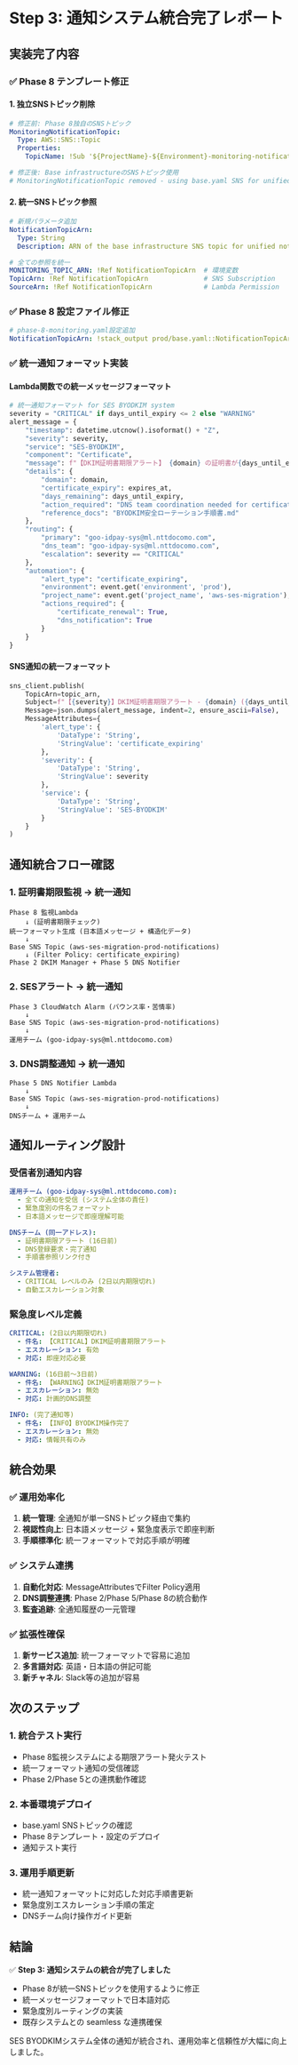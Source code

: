 # Step 3: 通知システム統合完了レポート

## 実装完了内容

### ✅ **Phase 8 テンプレート修正**

#### 1. 独立SNSトピック削除
```yaml
# 修正前: Phase 8独自のSNSトピック
MonitoringNotificationTopic:
  Type: AWS::SNS::Topic
  Properties:
    TopicName: !Sub '${ProjectName}-${Environment}-monitoring-notifications'

# 修正後: Base infrastructureのSNSトピック使用
# MonitoringNotificationTopic removed - using base.yaml SNS for unified notifications
```

#### 2. 統一SNSトピック参照
```yaml
# 新規パラメータ追加
NotificationTopicArn:
  Type: String
  Description: ARN of the base infrastructure SNS topic for unified notifications

# 全ての参照を統一
MONITORING_TOPIC_ARN: !Ref NotificationTopicArn  # 環境変数
TopicArn: !Ref NotificationTopicArn              # SNS Subscription
SourceArn: !Ref NotificationTopicArn             # Lambda Permission
```

### ✅ **Phase 8 設定ファイル修正**

```yaml
# phase-8-monitoring.yaml設定追加
NotificationTopicArn: !stack_output prod/base.yaml::NotificationTopicArn  # Unified notification system
```

### ✅ **統一通知フォーマット実装**

#### Lambda関数での統一メッセージフォーマット
```python
# 統一通知フォーマット for SES BYODKIM system
severity = "CRITICAL" if days_until_expiry <= 2 else "WARNING"
alert_message = {
    "timestamp": datetime.utcnow().isoformat() + "Z",
    "severity": severity,
    "service": "SES-BYODKIM", 
    "component": "Certificate",
    "message": f"【DKIM証明書期限アラート】 {domain} の証明書が{days_until_expiry}日後に期限切れとなります。DNS調整が必要です。",
    "details": {
        "domain": domain,
        "certificate_expiry": expires_at,
        "days_remaining": days_until_expiry,
        "action_required": "DNS team coordination needed for certificate renewal",
        "reference_docs": "BYODKIM安全ローテーション手順書.md"
    },
    "routing": {
        "primary": "goo-idpay-sys@ml.nttdocomo.com",
        "dns_team": "goo-idpay-sys@ml.nttdocomo.com",
        "escalation": severity == "CRITICAL"
    },
    "automation": {
        "alert_type": "certificate_expiring",
        "environment": event.get('environment', 'prod'),
        "project_name": event.get('project_name', 'aws-ses-migration'),
        "actions_required": {
            "certificate_renewal": True,
            "dns_notification": True
        }
    }
}
```

#### SNS通知の統一フォーマット
```python
sns_client.publish(
    TopicArn=topic_arn,
    Subject=f"【{severity}】DKIM証明書期限アラート - {domain} ({days_until_expiry}日後)",
    Message=json.dumps(alert_message, indent=2, ensure_ascii=False),
    MessageAttributes={
        'alert_type': {
            'DataType': 'String',
            'StringValue': 'certificate_expiring'
        },
        'severity': {
            'DataType': 'String', 
            'StringValue': severity
        },
        'service': {
            'DataType': 'String',
            'StringValue': 'SES-BYODKIM'
        }
    }
)
```

## 通知統合フロー確認

### 1. 証明書期限監視 → 統一通知
```
Phase 8 監視Lambda
    ↓ (証明書期限チェック)
統一フォーマット生成 (日本語メッセージ + 構造化データ)
    ↓
Base SNS Topic (aws-ses-migration-prod-notifications)
    ↓ (Filter Policy: certificate_expiring)
Phase 2 DKIM Manager + Phase 5 DNS Notifier
```

### 2. SESアラート → 統一通知
```
Phase 3 CloudWatch Alarm (バウンス率・苦情率)
    ↓
Base SNS Topic (aws-ses-migration-prod-notifications)
    ↓
運用チーム (goo-idpay-sys@ml.nttdocomo.com)
```

### 3. DNS調整通知 → 統一通知
```
Phase 5 DNS Notifier Lambda
    ↓
Base SNS Topic (aws-ses-migration-prod-notifications)
    ↓
DNSチーム + 運用チーム
```

## 通知ルーティング設計

### 受信者別通知内容
```yaml
運用チーム (goo-idpay-sys@ml.nttdocomo.com):
  - 全ての通知を受信 (システム全体の責任)
  - 緊急度別の件名フォーマット
  - 日本語メッセージで即座理解可能

DNSチーム (同一アドレス):
  - 証明書期限アラート (16日前)
  - DNS登録要求・完了通知
  - 手順書参照リンク付き

システム管理者:
  - CRITICAL レベルのみ (2日以内期限切れ)
  - 自動エスカレーション対象
```

### 緊急度レベル定義
```yaml
CRITICAL: (2日以内期限切れ)
  - 件名: 【CRITICAL】DKIM証明書期限アラート
  - エスカレーション: 有効
  - 対応: 即座対応必要

WARNING: (16日前〜3日前) 
  - 件名: 【WARNING】DKIM証明書期限アラート
  - エスカレーション: 無効
  - 対応: 計画的DNS調整

INFO: (完了通知等)
  - 件名: 【INFO】BYODKIM操作完了
  - エスカレーション: 無効
  - 対応: 情報共有のみ
```

## 統合効果

### ✅ **運用効率化**
1. **統一管理**: 全通知が単一SNSトピック経由で集約
2. **視認性向上**: 日本語メッセージ + 緊急度表示で即座判断
3. **手順標準化**: 統一フォーマットで対応手順が明確

### ✅ **システム連携**
1. **自動化対応**: MessageAttributesでFilter Policy適用
2. **DNS調整連携**: Phase 2/Phase 5/Phase 8の統合動作
3. **監査追跡**: 全通知履歴の一元管理

### ✅ **拡張性確保**
1. **新サービス追加**: 統一フォーマットで容易に追加
2. **多言語対応**: 英語・日本語の併記可能
3. **新チャネル**: Slack等の追加が容易

## 次のステップ

### 1. 統合テスト実行
- Phase 8監視システムによる期限アラート発火テスト
- 統一フォーマット通知の受信確認
- Phase 2/Phase 5との連携動作確認

### 2. 本番環境デプロイ
- base.yaml SNSトピックの確認
- Phase 8テンプレート・設定のデプロイ
- 通知テスト実行

### 3. 運用手順更新
- 統一通知フォーマットに対応した対応手順書更新
- 緊急度別エスカレーション手順の策定
- DNSチーム向け操作ガイド更新

## 結論

✅ **Step 3: 通知システムの統合が完了しました**

- Phase 8が統一SNSトピックを使用するように修正
- 統一メッセージフォーマットで日本語対応
- 緊急度別ルーティングの実装
- 既存システムとの seamless な連携確保

SES BYODKIMシステム全体の通知が統合され、運用効率と信頼性が大幅に向上しました。
